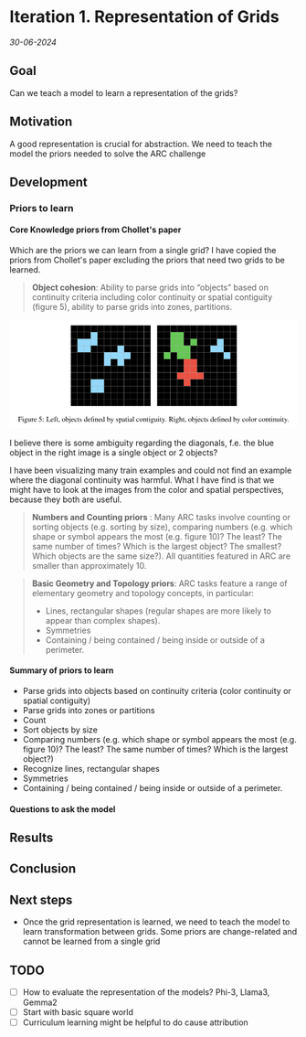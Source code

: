 # Iteration 1. Representation of Grids

_30-06-2024_

## Goal

Can we teach a model to learn a representation of the grids?

## Motivation

A good representation is crucial for abstraction. We need to teach the model
the priors needed to solve the ARC challenge

## Development

### Priors to learn

#### Core Knowledge priors from Chollet's paper

Which are the priors we can learn from a single grid? I have copied the priors from Chollet's paper
excluding the priors that need two grids to be learned.

> **Object cohesion**: Ability to parse grids into “objects” based on continuity criteria including color continuity or spatial contiguity (figure 5), ability to parse grids into zones, partitions.

![](res/2024-07-01-09-13-14.png)

I believe there is some ambiguity regarding the diagonals, f.e. the blue object in the right image is a single object or 2 objects?

I have been visualizing many train examples and could not find an example where the diagonal continuity was
harmful. What I have find is that we might have to look at the images from the color and spatial perspectives, because they both are useful.

> **Numbers and Counting priors** : Many ARC tasks involve counting or sorting objects (e.g. sorting by size), comparing numbers (e.g. which shape or symbol appears the most (e.g. figure 10)? The least? The same number of times? Which is the largest object? The smallest? Which objects are the same size?). All quantities featured in ARC are smaller than approximately 10.

<!--- --->

> **Basic Geometry and Topology priors**: ARC tasks feature a range of elementary geometry and topology concepts, in particular:
>
> - Lines, rectangular shapes (regular shapes are more likely to appear than complex shapes).
> - Symmetries
> - Containing / being contained / being inside or outside of a perimeter.

#### Summary of priors to learn

- Parse grids into objects based on continuity criteria (color continuity or spatial contiguity)
- Parse grids into zones or partitions
- Count
- Sort objects by size
- Comparing numbers (e.g. which shape or symbol appears the most (e.g. figure 10)? The least? The same number of times? Which is the largest object?)
- Recognize lines, rectangular shapes
- Symmetries
- Containing / being contained / being inside or outside of a perimeter.

#### Questions to ask the model

## Results

## Conclusion

## Next steps

- Once the grid representation is learned, we need to teach the model to learn transformation between grids. Some priors are change-related and cannot be learned from a single grid

## TODO

- [ ] How to evaluate the representation of the models? Phi-3, Llama3, Gemma2
- [ ] Start with basic square world
- [ ] Curriculum learning might be helpful to do cause attribution
